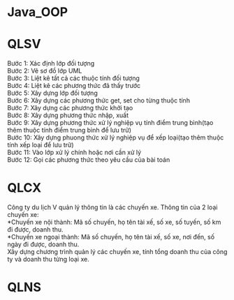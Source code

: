 # Java_OOP
# QLSV
Bước 1: Xác định lớp đối tượng<br>
Bước 2: Vẽ sơ đồ lớp UML<br>
Bước 3: Liệt kê tất cả các thuộc tính đối tượng<br>
Bước 4: Liệt kê các phương thức đã thấy trước<br>
Bước 5: Xây dựng lớp đối tượng<br>
Bước 6: Xây dựng các phương thức get, set cho từng thuộc tính<br>
Bước 7: Xây dựng các phương thức khởi tạo<br>
Bước 8: Xây dựng phương thức nhập, xuất<br>
Bước 9: Xây dựng phương thức xử lý nghiệp vụ tính điểm trung bình(tạo thêm thuộc tính điểm trung bình để lưu trữ)<br>
Bước 10: Xây dựng phuong thức xử lý nghiệp vụ để xếp loại(tạo thêm thuộc tính xếp loại để lưu trữ)<br>
Bước 11: Vào lớp xử lý chính hoặc nơi cần xử lý<br>
Bước 12: Gọi các phương thức theo yêu cầu của bài toán<br>
# QLCX
Công ty du lịch V quản lý thông tin là các chuyến xe. Thông tin của 2 loại chuyến xe:<br>
*Chuyến xe nội thành: Mã số chuyến, họ tên tài xế, số xe, số tuyến, số km đi được, doanh thu.<br>
*Chuyến xe ngoại thành: Mã số chuyến, họ tên tài xế, số xe, nơi đến, số ngày đi được, doanh thu.<br>
Xây dựng chương trình quản lý các chuyến xe, tính tổng doanh thu của công ty và doanh thu từng loại xe.
# QLNS

